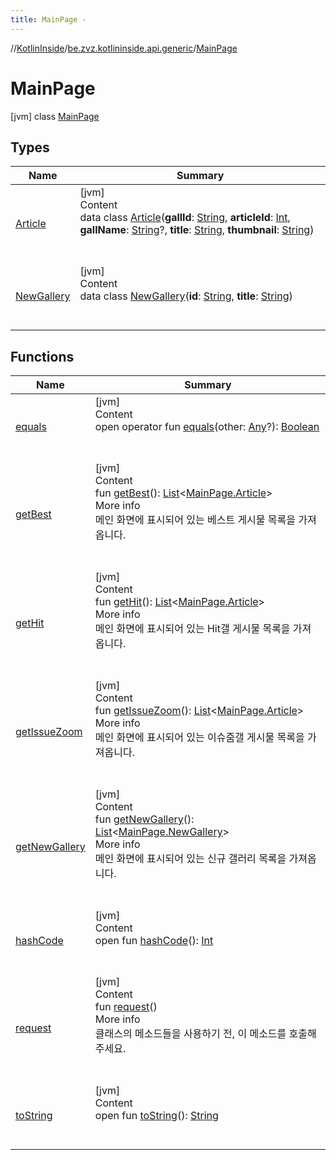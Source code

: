 ```yaml
---
title: MainPage -
---
```

//[KotlinInside](../../index.md)/[be.zvz.kotlininside.api.generic](../index.md)/[MainPage](index.md)



# MainPage  
 [jvm] class [MainPage](index.md)   


## Types  
  
|  Name|  Summary| 
|---|---|
| <a name="be.zvz.kotlininside.api.generic/MainPage.Article///PointingToDeclaration/"></a>[Article](-article/index.md)| <a name="be.zvz.kotlininside.api.generic/MainPage.Article///PointingToDeclaration/"></a>[jvm]  <br>Content  <br>data class [Article](-article/index.md)(**gallId**: [String](https://kotlinlang.org/api/latest/jvm/stdlib/kotlin/-string/index.html), **articleId**: [Int](https://kotlinlang.org/api/latest/jvm/stdlib/kotlin/-int/index.html), **gallName**: [String](https://kotlinlang.org/api/latest/jvm/stdlib/kotlin/-string/index.html)?, **title**: [String](https://kotlinlang.org/api/latest/jvm/stdlib/kotlin/-string/index.html), **thumbnail**: [String](https://kotlinlang.org/api/latest/jvm/stdlib/kotlin/-string/index.html))  <br><br><br>
| <a name="be.zvz.kotlininside.api.generic/MainPage.NewGallery///PointingToDeclaration/"></a>[NewGallery](-new-gallery/index.md)| <a name="be.zvz.kotlininside.api.generic/MainPage.NewGallery///PointingToDeclaration/"></a>[jvm]  <br>Content  <br>data class [NewGallery](-new-gallery/index.md)(**id**: [String](https://kotlinlang.org/api/latest/jvm/stdlib/kotlin/-string/index.html), **title**: [String](https://kotlinlang.org/api/latest/jvm/stdlib/kotlin/-string/index.html))  <br><br><br>


## Functions  
  
|  Name|  Summary| 
|---|---|
| <a name="kotlin/Any/equals/#kotlin.Any?/PointingToDeclaration/"></a>[equals](../../be.zvz.kotlininside.utils/-string-util/-companion/index.md#%5Bkotlin%2FAny%2Fequals%2F%23kotlin.Any%3F%2FPointingToDeclaration%2F%5D%2FFunctions%2F49489957)| <a name="kotlin/Any/equals/#kotlin.Any?/PointingToDeclaration/"></a>[jvm]  <br>Content  <br>open operator fun [equals](../../be.zvz.kotlininside.utils/-string-util/-companion/index.md#%5Bkotlin%2FAny%2Fequals%2F%23kotlin.Any%3F%2FPointingToDeclaration%2F%5D%2FFunctions%2F49489957)(other: [Any](https://kotlinlang.org/api/latest/jvm/stdlib/kotlin/-any/index.html)?): [Boolean](https://kotlinlang.org/api/latest/jvm/stdlib/kotlin/-boolean/index.html)  <br><br><br>
| <a name="be.zvz.kotlininside.api.generic/MainPage/getBest/#/PointingToDeclaration/"></a>[getBest](get-best.md)| <a name="be.zvz.kotlininside.api.generic/MainPage/getBest/#/PointingToDeclaration/"></a>[jvm]  <br>Content  <br>fun [getBest](get-best.md)(): [List](https://kotlinlang.org/api/latest/jvm/stdlib/kotlin.collections/-list/index.html)<[MainPage.Article](-article/index.md)>  <br>More info  <br>메인 화면에 표시되어 있는 베스트 게시물 목록을 가져옵니다.  <br><br><br>
| <a name="be.zvz.kotlininside.api.generic/MainPage/getHit/#/PointingToDeclaration/"></a>[getHit](get-hit.md)| <a name="be.zvz.kotlininside.api.generic/MainPage/getHit/#/PointingToDeclaration/"></a>[jvm]  <br>Content  <br>fun [getHit](get-hit.md)(): [List](https://kotlinlang.org/api/latest/jvm/stdlib/kotlin.collections/-list/index.html)<[MainPage.Article](-article/index.md)>  <br>More info  <br>메인 화면에 표시되어 있는 Hit갤 게시물 목록을 가져옵니다.  <br><br><br>
| <a name="be.zvz.kotlininside.api.generic/MainPage/getIssueZoom/#/PointingToDeclaration/"></a>[getIssueZoom](get-issue-zoom.md)| <a name="be.zvz.kotlininside.api.generic/MainPage/getIssueZoom/#/PointingToDeclaration/"></a>[jvm]  <br>Content  <br>fun [getIssueZoom](get-issue-zoom.md)(): [List](https://kotlinlang.org/api/latest/jvm/stdlib/kotlin.collections/-list/index.html)<[MainPage.Article](-article/index.md)>  <br>More info  <br>메인 화면에 표시되어 있는 이슈줌갤 게시물 목록을 가져옵니다.  <br><br><br>
| <a name="be.zvz.kotlininside.api.generic/MainPage/getNewGallery/#/PointingToDeclaration/"></a>[getNewGallery](get-new-gallery.md)| <a name="be.zvz.kotlininside.api.generic/MainPage/getNewGallery/#/PointingToDeclaration/"></a>[jvm]  <br>Content  <br>fun [getNewGallery](get-new-gallery.md)(): [List](https://kotlinlang.org/api/latest/jvm/stdlib/kotlin.collections/-list/index.html)<[MainPage.NewGallery](-new-gallery/index.md)>  <br>More info  <br>메인 화면에 표시되어 있는 신규 갤러리 목록을 가져옵니다.  <br><br><br>
| <a name="kotlin/Any/hashCode/#/PointingToDeclaration/"></a>[hashCode](../../be.zvz.kotlininside.utils/-string-util/-companion/index.md#%5Bkotlin%2FAny%2FhashCode%2F%23%2FPointingToDeclaration%2F%5D%2FFunctions%2F49489957)| <a name="kotlin/Any/hashCode/#/PointingToDeclaration/"></a>[jvm]  <br>Content  <br>open fun [hashCode](../../be.zvz.kotlininside.utils/-string-util/-companion/index.md#%5Bkotlin%2FAny%2FhashCode%2F%23%2FPointingToDeclaration%2F%5D%2FFunctions%2F49489957)(): [Int](https://kotlinlang.org/api/latest/jvm/stdlib/kotlin/-int/index.html)  <br><br><br>
| <a name="be.zvz.kotlininside.api.generic/MainPage/request/#/PointingToDeclaration/"></a>[request](request.md)| <a name="be.zvz.kotlininside.api.generic/MainPage/request/#/PointingToDeclaration/"></a>[jvm]  <br>Content  <br>fun [request](request.md)()  <br>More info  <br>클래스의 메소드들을 사용하기 전, 이 메소드를 호출해주세요.  <br><br><br>
| <a name="kotlin/Any/toString/#/PointingToDeclaration/"></a>[toString](../../be.zvz.kotlininside.utils/-string-util/-companion/index.md#%5Bkotlin%2FAny%2FtoString%2F%23%2FPointingToDeclaration%2F%5D%2FFunctions%2F49489957)| <a name="kotlin/Any/toString/#/PointingToDeclaration/"></a>[jvm]  <br>Content  <br>open fun [toString](../../be.zvz.kotlininside.utils/-string-util/-companion/index.md#%5Bkotlin%2FAny%2FtoString%2F%23%2FPointingToDeclaration%2F%5D%2FFunctions%2F49489957)(): [String](https://kotlinlang.org/api/latest/jvm/stdlib/kotlin/-string/index.html)  <br><br><br>

